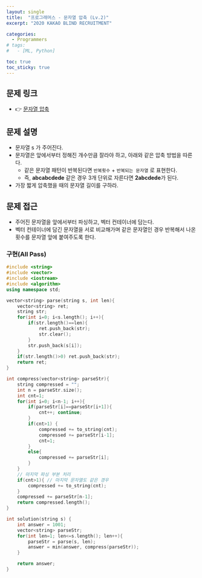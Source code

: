 ```yaml
---
layout: single
title:  "프로그래머스 - 문자열 압축 (Lv.2)"
excerpt: "2020 KAKAO BLIND RECRUITMENT"

categories:
  - Programmers
# tags:
#   - [ML, Python]

toc: true
toc_sticky: true
---
```


## 문제 링크
- 👉 [문자열 압축](https://school.programmers.co.kr/learn/courses/30/lessons/60057)

## 문제 설명
- 문자열 s 가 주어진다.
- 문자열은 앞에서부터 정해진 개수만큼 잘라야 하고, 아래와 같은 압축 방법을 따른다.
    - 같은 문자열 패턴이 반복된다면 `반복횟수` + `반복되는 문자열` 로 표현한다.
    - 즉, **abcabcdede** 같은 경우 3개 단위로 자른다면 **2abcdede**가 된다.
- 가장 짧게 압축했을 때의 문자열 길이를 구하라.

## 문제 접근
- 주어진 문자열을 앞에서부터 파싱하고, 벡터 컨테이너에 담는다.
- 벡터 컨테이너에 담긴 문자열을 서로 비교해가며 같은 문자열인 경우 반복해서 나온 횟수를 문자열 앞에 붙여주도록 한다.

### 구현(All Pass)
```c++
#include <string>
#include <vector>
#include <iostream>
#include <algorithm>
using namespace std;

vector<string> parse(string s, int len){
    vector<string> ret;
    string str;
    for(int i=0; i<s.length(); i++){
        if(str.length()==len){
            ret.push_back(str);
            str.clear();
        }
        str.push_back(s[i]);
    }
    if(str.length()>0) ret.push_back(str);
    return ret;
}

int compress(vector<string> parseStr){
    string compressed = "";
    int n = parseStr.size();
    int cnt=1;
    for(int i=0; i<n-1; i++){
        if(parseStr[i]==parseStr[i+1]){
            cnt++; continue;
        }
        if(cnt>1) {
            compressed += to_string(cnt);
            compressed += parseStr[i-1];
            cnt=1;
        }
        else{
            compressed += parseStr[i];
        }
    }
    // 마지막 파싱 부분 처리
    if(cnt>1){ // 마지막 문자열도 같은 경우
        compressed += to_string(cnt);
    }
    compressed += parseStr[n-1];
    return compressed.length();
}

int solution(string s) {
    int answer = 1001;
    vector<string> parseStr;
    for(int len=1; len<=s.length(); len++){
        parseStr = parse(s, len);
        answer = min(answer, compress(parseStr));
    }

    return answer;
}
```

